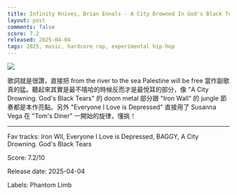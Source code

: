 ```yaml
---
title: Infinity Knives, Brian Ennals - A City Drowned In God's Black Tears
layout: post
comments: false
score: 7.2
released: 2025-04-04
tags: 2025, music, hardcore rap, experimental hip-hop
---
```


![](https://i.discogs.com/AmDlxJWOmNanBwW5-uMl4smWp4EYx4YVEQgqEABaNQA/rs:fit/g:sm/q:90/h:600/w:598/czM6Ly9kaXNjb2dz/LWRhdGFiYXNlLWlt/YWdlcy9SLTMzNjk0/ODQ1LTE3NDQ2MjY4/MDYtODk2My5qcGVn.jpeg)

歌詞就是很讚，直接把 from the river to the sea Palestine will be free 當作副歌真的猛。聽起來其實是最不嘻哈的時候反而才是最悅耳的部分，像 "A City Drowning. God's Black Tears" 的 doom metal 部分跟 "Iron Wall" 的 jungle 節奏都是本作亮點。另外 "Everyone I Love is Depressed" 直接用了 Susanna Vega 在 "Tom's Diner" 一開始的旋律，懂挑！

---

Fav tracks: Iron Wll, Everyone I Love is Depressed, BAGGY, A City Drowning. God's Black Tears

Score: 7.2/10

Release date: 2025-04-04

Labels: Phantom Limb

